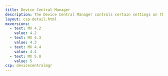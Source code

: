 ```yaml
---
title: Device Central Manager
description: The Device Central Manager controls certain settings on the device and communicates with Zebra Device Central, which provides a centralized view of connection state, battery status, firmware version and other device conditions.
layout: csp-detail.html
mxversions:
  - text: MX 4.2
    value: 4.2
  - text: MX 4.3
    value: 4.3
  - text: MX 4.4
    value: 4.4
  - text: MX 5.0
    value: 5
csp: devicecentralmgr
---
```





